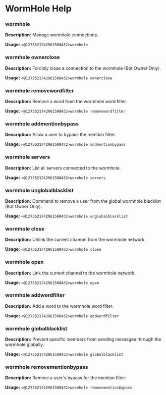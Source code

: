 # WormHole Help

### wormhole

**Description:** Manage wormhole connections.

**Usage:** `<@1275521742961508432>wormhole`

### wormhole ownerclose

**Description:** Forcibly close a connection to the wormhole (Bot Owner Only).

**Usage:** `<@1275521742961508432>wormhole ownerclose`

### wormhole removewordfilter

**Description:** Remove a word from the wormhole word filter.

**Usage:** `<@1275521742961508432>wormhole removewordfilter`

### wormhole addmentionbypass

**Description:** Allow a user to bypass the mention filter.

**Usage:** `<@1275521742961508432>wormhole addmentionbypass`

### wormhole servers

**Description:** List all servers connected to the wormhole.

**Usage:** `<@1275521742961508432>wormhole servers`

### wormhole unglobalblacklist

**Description:** Command to remove a user from the global wormhole blacklist (Bot Owner Only).

**Usage:** `<@1275521742961508432>wormhole unglobalblacklist`

### wormhole close

**Description:** Unlink the current channel from the wormhole network.

**Usage:** `<@1275521742961508432>wormhole close`

### wormhole open

**Description:** Link the current channel to the wormhole network.

**Usage:** `<@1275521742961508432>wormhole open`

### wormhole addwordfilter

**Description:** Add a word to the wormhole word filter.

**Usage:** `<@1275521742961508432>wormhole addwordfilter`

### wormhole globalblacklist

**Description:** Prevent specific members from sending messages through the wormhole globally.

**Usage:** `<@1275521742961508432>wormhole globalblacklist`

### wormhole removementionbypass

**Description:** Remove a user's bypass for the mention filter.

**Usage:** `<@1275521742961508432>wormhole removementionbypass`

